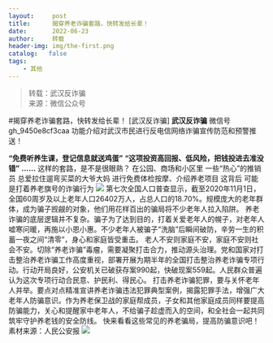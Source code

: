 ```yaml
---
layout:     post
title:      揭穿养老诈骗套路，快转发给长辈！
date:       2022-06-23
author:     转载
header-img: img/the-first.png
catalog:   false
tags:
    - 其他
---
```


<blockquote><p>转载：武汉反诈骗<br>
来源：微信公众号</p></blockquote>

#揭穿养老诈骗套路，快转发给长辈！
[武汉反诈骗]
**武汉反诈骗**
微信号gh_9450e8cf3caa
功能介绍对武汉市民进行反电信网络诈骗宣传防范和预警推送！

**“免费听养生课，登记信息就送鸡蛋”**
**“这项投资高回报、低风险，把钱投进去准没错”**
**……**
这样的套路，是不是很眼熟？
在公园、商场和小区里
一些“热心”的推销员
总爱拉住遛弯买菜的大爷大妈
进行免费体检按摩、介绍养老项目
这背后
可能是打着养老旗号的诈骗行为
![]({{site.baseurl}}/postimg/vnT4hbaLoX5KrjyzW6BOOxPS0PuB143gxQZAiaJ0pxYUPN19430eQXq9a6BcaxF3MTATj0k4Y19P98ge2BSZn2A.png)
第七次全国人口普查显示，截至2020年11月1日，全国60周岁及以上老年人口26402万人，占总人口的18.70%。规模庞大的老年群体，成为骗子觊觎的对象，他们用花样百出的骗局将不少老年人拉入陷阱。
养老诈骗的底层逻辑并不复杂。骗子为了达到目的，打着关爱老年人的幌子，对老年人嘘寒问暖，再施以小恩小惠。不少老年人被骗子“洗脑”后瞬间破防，辛劳一生的积蓄一夜之间“清零”，身心和家庭皆受重击。
老人不安则家庭不安，家庭不安则社会不安。切除“养老诈骗”毒瘤，需要凝聚打击合力，推动源头治理。党和国家对打击整治养老诈骗工作高度重视，部署开展为期半年的全国打击整治养老诈骗专项行动。行动开局良好，公安机关已破获存案990起，快破现案559起。人民群众普遍认为这次专项行动合民意、护民利、得民心。
打击养老诈骗犯罪，要与关怀老年人并举。要点对点精准宣讲养老诈骗违法犯罪典型案例，揭露犯罪手法，增强广大老年人防骗意识。作为养老保卫战的家庭帮成员，子女和其他家庭成员同样要提高防骗能力，关心和提醒家中老年人，不给骗子趁虚而入的空间，和全社会一起共同筑牢守护养老钱的安全防线。
快来看看这些常见的养老骗局，提高防骗意识吧！
素材来源：人民公安报
![]({{site.baseurl}}/postimg/8wBAcE4t1v5wUS7bUbML3OdxMEpBUia4kPd2GNTC36mBxVzR4zRMkhia77CAra8IzvbDFJ1th4JZnRyU0DlS5Dkg.jpeg)
